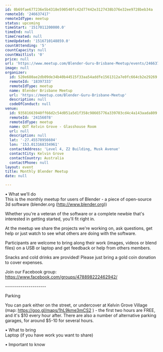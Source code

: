 ```yaml
---
id: 0b69fae677236e5b4318e590540fc42d77442e3127438b376e32ee9728beb34a
remoteId: '246637417'
remoteIdType: meetup
status: upcoming
timeStart: '1517011200000.0'
timeEnd: null
timeCreated: null
timeUpdated: '1516710148859.0'
countAttending: '5'
countCapacity: null
countWaitlist: '0'
price: null
url: 'https://www.meetup.com/Blender-Guru-Brisbane-Meetup/events/246637417/'
image: null
organizer:
  id: 520e680ae2db09de34b40b44515f33aa54addfe1561312a7e0fc664cb2e29269
  remoteId: '18397333'
  remoteIdType: meetup
  name: Blender Brisbane Meetup
  url: 'https://meetup.com/Blender-Guru-Brisbane-Meetup'
  description: null
  codeOfConduct: null
venue:
  id: 93581663940ff66d2c54d051a5d1f358c98665776a339703cd4c4a143aada809
  remoteId: '24156078'
  remoteIdType: meetup
  name: QUT Kelvin Grove - Glasshouse Room
  url: null
  description: null
  lat: '-27.45578956604'
  lon: '153.013168334961'
  contactAddress: 'Level 4, Z2 Building, Musk Avenue'
  contactCity: Kelvin Grove
  contactCountry: Australia
  contactPhone: null
layout: event
title: Monthly Blender Meetup
date: null

---
```

<p>• What we'll do<br/>This is the monthly meetup for users of Blender - a piece of open-source 3d software (blender.org (<a href="http://www.blender.org" class="linkified">http://www.blender.org</a>))</p> <p>Whether you're a veteran of the software or a complete newbie that's interested in getting started, you'll fit right in.</p> <p>At the meetup we share the projects we're working on, ask questions, get help or just watch to see what others are doing with the software.</p> <p>Participants are welcome to bring along their work (images, videos or blend files) on a USB or laptop and get feedback or help from others members.</p> <p>Snacks and cold drinks are provided! Please just bring a gold coin donation to cover expenses.</p> <p>Join our Facebook group: <a href="https://www.facebook.com/groups/478898222462942/" class="linkified">https://www.facebook.com/groups/478898222462942/</a></p> <p>---------------------</p> <p>Parking</p> <p>You can park either on the street, or undercover at Kelvin Grove Village (map: <a href="https://goo.gl/maps/1hL9kme3mCS2" class="linkified">https://goo.gl/maps/1hL9kme3mCS2</a> ) - the first two hours are FREE, and it's $10 every hour after. There are also a number of alternative parking garages, for around $5-10 for several hours.</p> <p>• What to bring<br/>Laptop (if you have work you want to share)</p> <p>• Important to know</p> 

